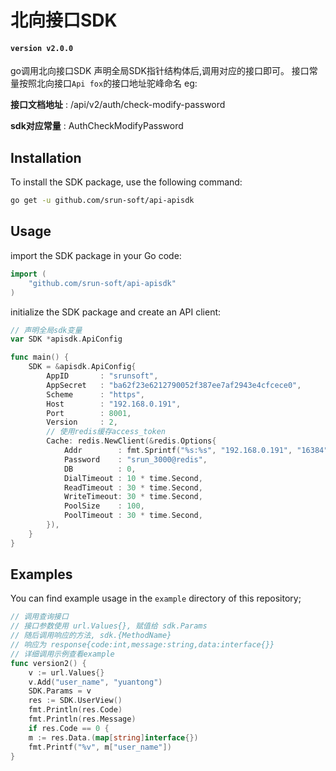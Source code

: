 # 北向接口SDK
#### `version v2.0.0`

go调用北向接口SDK
声明全局SDK指针结构体后,调用对应的接口即可。
接口常量按照北向接口`Api fox`的接口地址驼峰命名 eg: 

**接口文档地址** : /api/v2/auth/check-modify-password

**sdk对应常量** : AuthCheckModifyPassword
## Installation
To install the SDK package, use the following command:
```bash
go get -u github.com/srun-soft/api-apisdk
```

## Usage
import the SDK package in your Go code:
```go
import (
	"github.com/srun-soft/api-apisdk"
)
```

initialize the SDK package and create an API client:
```go
// 声明全局sdk变量
var SDK *apisdk.ApiConfig

func main() {
    SDK = &apisdk.ApiConfig{
        AppID       : "srunsoft",
        AppSecret   : "ba62f23e6212790052f387ee7af2943e4cfcece0",
        Scheme      : "https",
        Host        : "192.168.0.191",
        Port        : 8001,
        Version     : 2,
		// 使用redis缓存access_token
        Cache: redis.NewClient(&redis.Options{
            Addr        : fmt.Sprintf("%s:%s", "192.168.0.191", "16384"),
            Password    : "srun_3000@redis",
            DB          : 0,
            DialTimeout : 10 * time.Second,
            ReadTimeout : 30 * time.Second,
            WriteTimeout: 30 * time.Second,
            PoolSize    : 100,
            PoolTimeout : 30 * time.Second,
        }),
    }
}
```

## Examples
You can find example usage in the `example` directory of this repository;
```go
// 调用查询接口
// 接口参数使用 url.Values{}, 赋值给 sdk.Params
// 随后调用响应的方法, sdk.{MethodName}
// 响应为 response{code:int,message:string,data:interface{}}
// 详细调用示例查看example
func version2() {
    v := url.Values{}
    v.Add("user_name", "yuantong")
    SDK.Params = v
    res := SDK.UserView()
    fmt.Println(res.Code)
    fmt.Println(res.Message)
    if res.Code == 0 {
    m := res.Data.(map[string]interface{})
    fmt.Printf("%v", m["user_name"])
}

```

